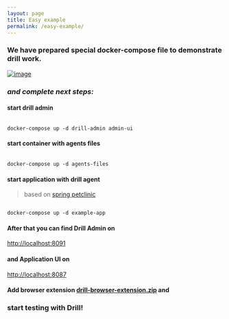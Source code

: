 ```yaml
---
layout: page
title: Easy example
permalink: /easy-example/
---
```


### We have prepared special docker-compose file to demonstrate drill work.

<p><a href="/assets/files/0.5.0/easy-example/docker-compose.yml" download><img src="/assets/img/d4j_img_download_docker_2.png" alt="image" /></a></p>

### _and complete next steps:_

#### start drill admin


```console

docker-compose up -d drill-admin admin-ui

```


#### start container with agents files


```console

docker-compose up -d agents-files

```
#### start application with drill agent
> based on [spring petclinic](https://github.com/spring-projects/spring-petclinic)

```console

docker-compose up -d example-app

```

#### After that you can find Drill Admin on  
[http://localhost:8091](http://localhost:8091)  
#### and Application UI on  
[http://localhost:8087](http://localhost:8087)

#### Add browser extension [**drill-browser-extension.zip**](/assets/files/0.5.0/drill-browser-extension.zip) and 
### start testing with Drill!

